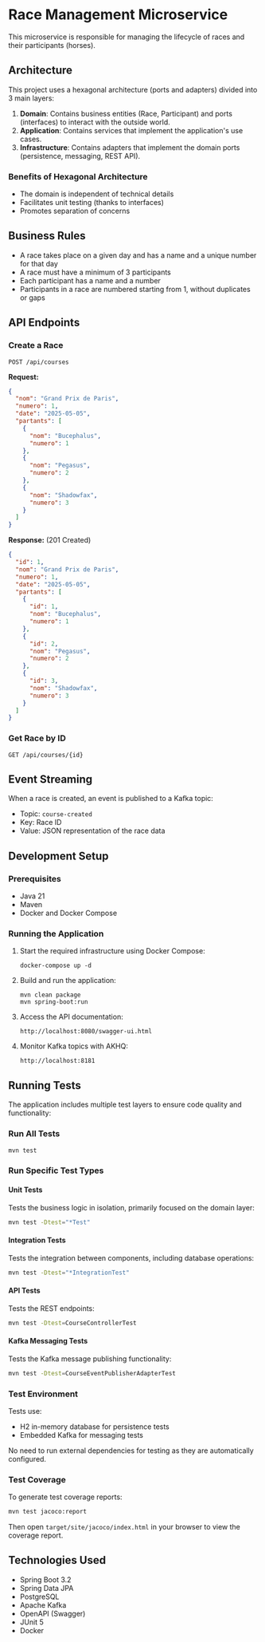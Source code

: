 # Race Management Microservice

This microservice is responsible for managing the lifecycle of races and their participants (horses).

## Architecture

This project uses a hexagonal architecture (ports and adapters) divided into 3 main layers:

1. **Domain**: Contains business entities (Race, Participant) and ports (interfaces) to interact with the outside world.
2. **Application**: Contains services that implement the application's use cases.
3. **Infrastructure**: Contains adapters that implement the domain ports (persistence, messaging, REST API).

### Benefits of Hexagonal Architecture

- The domain is independent of technical details
- Facilitates unit testing (thanks to interfaces)
- Promotes separation of concerns

## Business Rules

- A race takes place on a given day and has a name and a unique number for that day
- A race must have a minimum of 3 participants
- Each participant has a name and a number
- Participants in a race are numbered starting from 1, without duplicates or gaps

## API Endpoints

### Create a Race
`POST /api/courses`

**Request:**
```json
{
  "nom": "Grand Prix de Paris",
  "numero": 1,
  "date": "2025-05-05",
  "partants": [
    {
      "nom": "Bucephalus",
      "numero": 1
    },
    {
      "nom": "Pegasus",
      "numero": 2
    },
    {
      "nom": "Shadowfax",
      "numero": 3
    }
  ]
}
```

**Response:** (201 Created)
```json
{
  "id": 1,
  "nom": "Grand Prix de Paris",
  "numero": 1,
  "date": "2025-05-05",
  "partants": [
    {
      "id": 1,
      "nom": "Bucephalus",
      "numero": 1
    },
    {
      "id": 2,
      "nom": "Pegasus",
      "numero": 2
    },
    {
      "id": 3,
      "nom": "Shadowfax",
      "numero": 3
    }
  ]
}
```

### Get Race by ID
`GET /api/courses/{id}`

## Event Streaming

When a race is created, an event is published to a Kafka topic:

- Topic: `course-created`
- Key: Race ID
- Value: JSON representation of the race data

## Development Setup

### Prerequisites
- Java 21
- Maven
- Docker and Docker Compose

### Running the Application

1. Start the required infrastructure using Docker Compose:
   ```
   docker-compose up -d
   ```

2. Build and run the application:
   ```
   mvn clean package
   mvn spring-boot:run
   ```

3. Access the API documentation:
   ```
   http://localhost:8080/swagger-ui.html
   ```

4. Monitor Kafka topics with AKHQ:
   ```
   http://localhost:8181
   ```

## Running Tests 

The application includes multiple test layers to ensure code quality and functionality:

### Run All Tests
```bash
mvn test
```

### Run Specific Test Types

#### Unit Tests
Tests the business logic in isolation, primarily focused on the domain layer:
```bash
mvn test -Dtest="*Test"
```

#### Integration Tests
Tests the integration between components, including database operations:
```bash
mvn test -Dtest="*IntegrationTest"
```

#### API Tests
Tests the REST endpoints:
```bash
mvn test -Dtest=CourseControllerTest
```

#### Kafka Messaging Tests
Tests the Kafka message publishing functionality:
```bash
mvn test -Dtest=CourseEventPublisherAdapterTest
```

### Test Environment

Tests use:
- H2 in-memory database for persistence tests
- Embedded Kafka for messaging tests

No need to run external dependencies for testing as they are automatically configured.

### Test Coverage

To generate test coverage reports:
```bash
mvn test jacoco:report
```

Then open `target/site/jacoco/index.html` in your browser to view the coverage report.

## Technologies Used

- Spring Boot 3.2
- Spring Data JPA
- PostgreSQL
- Apache Kafka
- OpenAPI (Swagger)
- JUnit 5
- Docker